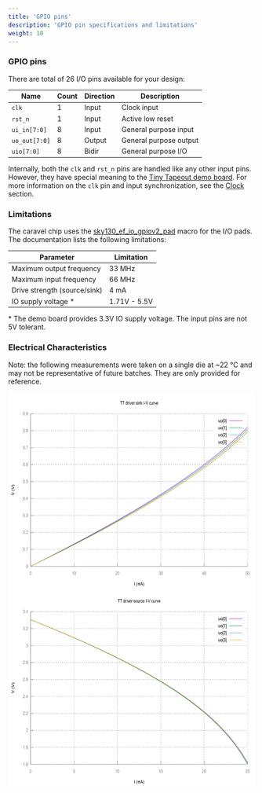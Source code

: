 ```yaml
---
title: 'GPIO pins'
description: 'GPIO pin specifications and limitations'
weight: 10
---
```


### GPIO pins

There are total of 26 I/O pins available for your design:

| Name          | Count | Direction | Description            |
|---------------|-------|-----------|------------------------|
| `clk`         | 1     | Input     | Clock input            |
| `rst_n`       | 1     | Input     | Active low reset       |
| `ui_in[7:0]`  | 8     | Input     | General purpose input  |
| `uo_out[7:0]` | 8     | Output    | General purpose output |
| `uio[7:0]`    | 8     | Bidir     | General purpose I/O    |

Internally, both the `clk` and `rst_n` pins are handled like any other input pins. However, they have special meaning to the [Tiny Tapeout demo board](../pcb). For more information on the `clk` pin and input synchronization, see the [Clock](../clock) section.

### Limitations

The caravel chip uses the [sky130_ef_io_gpiov2_pad](https://skywater-pdk.readthedocs.io/en/main/contents/libraries/sky130_fd_io/docs/user_guide.html#sky130-fd-io-gpiov2-additional-features) macro for the I/O pads. The documentation lists the following limitations:

| Parameter                    | Limitation   |
|------------------------------|--------------|
| Maximum output frequency     | 33 MHz       |
| Maximum input frequency      | 66 MHz       |
| Drive strength (source/sink) | 4 mA         |
| IO supply voltage \*        | 1.71V - 5.5V |

\* The demo board provides 3.3V IO supply voltage. The input pins are not 5V tolerant.

### Electrical Characteristics

Note: the following measurements were taken on a single die at ~22 °C and may not be representative of future batches. They are only provided for reference.

<img src="images/iv-curve-sink.png?featherlight=false" alt="Sink IV Curve" width="640" height="400" />

<img src="images/iv-curve-source.png?featherlight=false" alt="Source IV Curve" width="640" height="400" />
